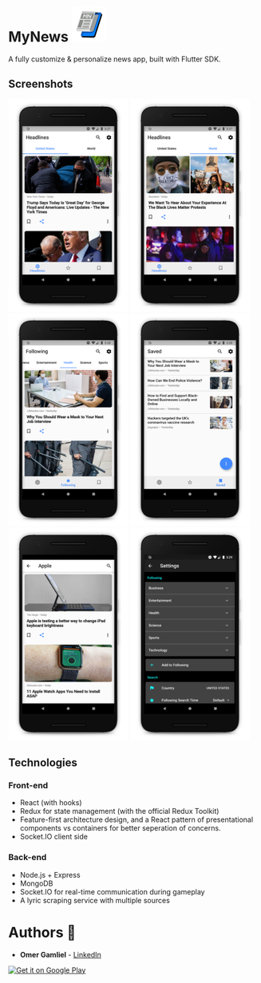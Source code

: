 # MyNews <img src="Assets/Images/app-icon.png" width="70px" />

A fully customize & personalize news app, built with Flutter SDK.

## Screenshots

<img src="screenshots/Screenshot_1.png" width="240px" />
<img src="screenshots/Screenshot_2.png" width="240px" />
<img src="screenshots/Screenshot_3.png" width="240px" />
<img src="screenshots/Screenshot_4.png" width="240px" />
<img src="screenshots/Screenshot_5.png" width="240px" />
<img src="screenshots/Screenshot_6.png" width="240px" />

## Technologies

### Front-end

- React (with hooks)
- Redux for state management (with the official Redux Toolkit)
- Feature-first architecture design, and a React pattern of presentational components vs containers for better seperation of concerns.
- Socket.IO client side

### Back-end

- Node.js + Express
- MongoDB
- Socket.IO for real-time communication during gameplay
- A lyric scraping service with multiple sources

# Authors 🙋

-   **Omer Gamliel** - [LinkedIn](https://www.linkedin.com/in/omer-gamliel-6a813a188/)

<a href='https://play.google.com/store/apps/details?id=com.omergamliel.mynews'>
  <img alt='Get it on Google Play' src='https://play.google.com/intl/en_us/badges/images/generic/en_badge_web_generic.png' width='200'/>
</a>


